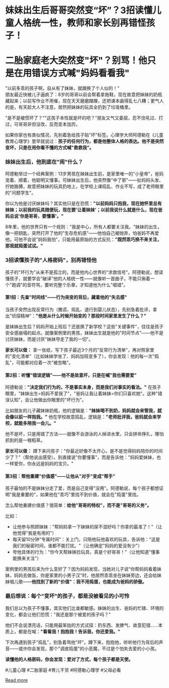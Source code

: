 # 妹妹出生后哥哥突然变“坏”？3招读懂儿童人格统一性，教师和家长别再错怪孩子！

# 二胎家庭老大突然变"坏"？别骂！他只是在用错误方式喊"妈妈看看我"


"以前多乖的孩子啊，自从有了妹妹，就跟换了个人似的！"  
朋友最近快被儿子逼疯了：8岁的哥哥以前会帮着拿拖鞋，现在故意把妹妹的奶瓶藏起来；以前写作业不用催，现在天天磨磨蹭蹭，还把课本画得乱七八糟；更气人的是，有天趁大人不注意，居然把妹妹的玩具全扔到了垃圾桶里。  

"是不是被惯坏了？""这孩子本性就是坏的吧？"朋友又气又委屈，忍不住吼过、打过，可哥哥非但没改，反而变本加厉。  

如果你家也有类似情况，先别着急给孩子贴"坏"标签。心理学大师阿德勒在《儿童教育心理学》里早就说过：**孩子的任何行为，都是他整体人格的表达。他不是突然变坏，只是在用你看不懂的方式喊"救救我"。**  


### 妹妹出生后，他到底在"闹"什么？  
阿德勒举过一个经典案例：13岁男孩在妹妹出生前，是家里唯一的"小皇帝"，爸妈宠着、顺着，他聪明又懂事。可妹妹出生后，他突然像"中了邪"——扯妈妈头发、拧她胳膊，故意把妹妹的玩具扔地上，在学校上课捣乱、作业不写，成了老师眼里的"问题学生"。  

你以为他是讨厌妹妹吗？其实他只是在恐慌：**"以前妈妈只抱我，现在她怀里总有妹妹；以前我的玩具随便玩，现在要'让着妹妹'；以前我说什么就是什么，现在爸妈总说'你是哥哥，要懂事'。"**  

8年里，他的世界只有一个规则："我是中心，所有人都要关注我。"妹妹的出生，像一把钥匙，突然打开了他的"生存危机感"——他怕自己被抛弃，怕爸妈不再爱他。可他不会说"妈妈我怕"，只能用最原始的方式反抗：**"既然乖巧换不来关注，那我就捣蛋试试。"**  


### 3招读懂孩子的"人格密码"，别再错怪他  
孩子的"坏行为"从来不是孤立的，而是他内心世界的"求救信号"。阿德勒说，想读懂孩子，就要学会"破译"他的人格统一性——就像听一首曲子，不能只揪着一个"跑调"的音符骂，要听完整个乐章，才知道他为什么"唱错"。  

#### 第1招：先查"时间线"——行为突变的背后，藏着他的"失去感"  
当孩子突然出现反常行为（撒谎、捣乱、退行到婴儿状态），先别急着批评，拿出"侦探精神"：**"他是从什么时候开始变的？那段时间家里发生了什么？"**  

是妹妹出生后？妈妈开始上班后？还是换了新学校？这些"关键事件"，往往是孩子安全感崩塌的起点。就像案例里的男孩，妹妹出生就是他的"时间节点"——他不是讨厌妹妹，而是讨厌"妹妹夺走了我的一切"。  

**家长可以做：** 拿一张纸，写下孩子最近3个月的"反常行为清单"，再对照家里的"变化清单"（比如妹妹学坐了、妈妈加班变多了），你会发现：他的每一次"捣乱"，可能都对应着一次"被忽略"。  


#### 第2招：听懂"错误逻辑"——他不是故意坏，只是在喊"我也需要爱"  
阿德勒说：**"决定我们行为的，不是事实本身，而是我们对事实的看法。"** 在孩子眼里，"妹妹出生=妈妈不爱我了"，"爸妈让我让着妹妹=你们只喜欢她"。这种"错误认知"，会让他做出你眼里的"坏行为"。  

比如朋友的儿子藏妹妹奶瓶，他的逻辑是：**"妹妹喝不到奶，妈妈就会来管我，就会像以前一样抱我。"** 他在学校故意捣乱，逻辑是：**"老师批评我，爸妈就会来学校，就能多陪我一会儿。"**  

他不是坏，只是用错了方法——就像不会游泳的人掉进水里，只会拼命挣扎，哪怕抓到的是一根稻草。  

**家长可以做：** 蹲下来问孩子："你最近好像不太开心，是不是觉得妈妈陪你的时间少了？"（帮他说出感受）。别直接说"你要懂事"，而是告诉他："妈妈爱妹妹，也一样爱你，你永远是妈妈的宝贝。"  


#### 第3招：帮他重建"价值感"——让他从"对手"变成"帮手"  
孩子最怕的不是妹妹分走了爱，而是自己变得"没用"。阿德勒说，每个孩子都想证明"我是重要的"，如果他在"乖巧"里找不到价值，就会在"捣蛋"里找。  

怎么帮他重建价值感？很简单：**给他"哥哥的特权"，而不是"哥哥的义务"。**  

比如：  
- 让他参与照顾妹妹："帮妈妈拿一下妹妹的尿不湿好吗？你拿的最准了！"（让他觉得"我是有用的"）  
- 每天留10分钟"专属时间"：关上门，只陪他玩他喜欢的玩具，告诉他："这是我们的秘密时间，谁都不能打扰。"（让他确定"妈妈的爱没有少"）  
- 夸他具体的行为："你今天帮妹妹捡玩具，真是个好哥哥！"（让他知道"懂事能换来关注"）  

案例里的男孩后来为什么变好了？因为妈妈发现，当她对儿子说"你帮妈妈看着妹妹，妈妈去做饭，你是家里的小男子汉"时，他居然乖乖坐在妹妹旁边，还会给妹妹唱儿歌——**他找到了新的"价值"：我不用捣蛋，也能成为爸妈的骄傲。**  


### 最后想说：每个"变坏"的孩子，都是没被看见的小可怜  
我们总以为孩子不懂事，其实他们比谁都敏感。妹妹的出生、爸妈的忙碌、环境的变化，都会让他们恐慌："我还是那个被爱的孩子吗？"  

他们不会说漂亮话，只能用最笨拙的方式试探：扔东西、发脾气、故意犯错……本质上，都是在喊：**"看看我！抱抱我！告诉我，你还爱我。"**  

下次再遇到孩子"捣乱"，别急着骂他"坏"。蹲下来，抱抱他，听听他行为背后的声音——或许你会发现，那个"调皮捣蛋"的小恶魔，不过是个怕失去爱的小小孩。  

**读懂他的人格密码，你会发现：爱对了方式，每个孩子都是天使。**  

#儿童心理 #二胎家庭 #育儿干货 #阿德勒心理学 #父母必看

[Read more](https://www.diancang.xyz/waiguomingzhu/17921/335653.html)
